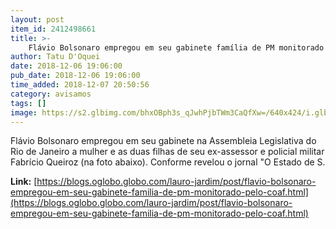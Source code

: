 ```yaml
---
layout: post
item_id: 2412498661
title: >-
    Flávio Bolsonaro empregou em seu gabinete família de PM monitorado pelo Coaf
author: Tatu D'Oquei
date: 2018-12-06 19:06:00
pub_date: 2018-12-06 19:06:00
time_added: 2018-12-07 20:50:56
category: avisamos
tags: []
image: https://s2.glbimg.com/bhxOBph3s_qJwhPjbTWm3CaQfXw=/640x424/i.glbimg.com/og/ig/infoglobo1/f/original/2016/10/07/flavio_bolsonaro_1.jpg
---
```


Flávio Bolsonaro empregou em seu gabinete na Assembleia Legislativa do Rio de Janeiro a mulher e as duas filhas de seu ex-assessor e policial militar Fabrício Queiroz (na foto abaixo). Conforme revelou o jornal "O Estado de S.

**Link:** [https://blogs.oglobo.globo.com/lauro-jardim/post/flavio-bolsonaro-empregou-em-seu-gabinete-familia-de-pm-monitorado-pelo-coaf.html](https://blogs.oglobo.globo.com/lauro-jardim/post/flavio-bolsonaro-empregou-em-seu-gabinete-familia-de-pm-monitorado-pelo-coaf.html)

